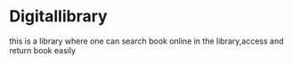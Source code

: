 # Digitallibrary
this is a library where one can search book online in the library,access and return book easily

